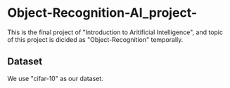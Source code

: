 # Object-Recognition-AI_project-
This is the final project of "Introduction to Aritificial Intelligence", and topic of this project is dicided as "Object-Recognition" temporally.

## Dataset
We use "cifar-10" as our dataset.
